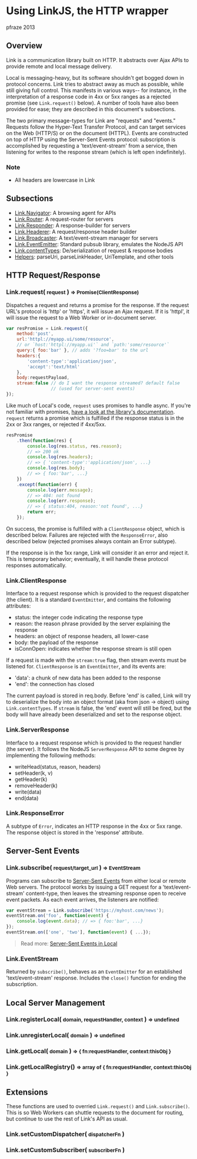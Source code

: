 Using LinkJS, the HTTP wrapper
==============================

pfraze 2013


## Overview

Link is a communication library built on HTTP. It abstracts over Ajax APIs to provide remote and local message delivery.

Local is messaging-heavy, but its software shouldn't get bogged down in protocol concerns. Link tries to abstract away as much as possible, while still giving full control. This manifests in various ways-- for instance, in the interpretation of a response code in 4xx or 5xx ranges as a rejected promise (see `Link.request()` below). A number of tools have also been provided for ease; they are described in this document's subsections.

The two primary message-types for Link are "requests" and "events." Requests follow the Hyper-Text Transfer Protocol, and can target services on the Web (HTTP/S) or on the document (HTTPL). Events are constructed on top of HTTP using the Server-Sent Events protocol: subscription is accomplished by requesting a 'text/event-stream' from a service, then listening for writes to the response stream (which is left open indefinitely).

### Note

 - All headers are lowercase in Link


## Subsections

 - [Link.Navigator](linkjs/navigator.md): A browsing agent for APIs
 - [Link.Router](linkjs/router.md): A request-router for servers
 - [Link.Responder](linkjs/responder.md): A response-builder for servers
 - [Link.Headerer](linkjs/headerer.md): A request/response header builder
 - [Link.Broadcaster](linkjs/broadcaster.md): A text/event-stream manager for servers
 - [Link.EventEmitter](linkjs/eventemitter.md): Standard pubsub library, emulates the NodeJS API
 - [Link.contentTypes](linkjs/contenttypes.md): De/serialization of request & response bodies
 - [Helpers](linkjs/helpers.md): parseUri, parseLinkHeader, UriTemplate, and other tools


## HTTP Request/Response

### Link.request( <small>request</small> ) <small>=> Promise(ClientResponse)</small>

Dispatches a request and returns a promise for the response. If the request URL's protocol is 'http' or 'https', it will issue an Ajax request. If it is 'httpl', it will issue the request to a Web Worker or in-document server.

```javascript
var resPromise = Link.request({
    method:'post',
    url:'httpl://myapp.ui/some/resource',
    // or `host:'httpl://myapp.ui'` and `path:'some/resource'`
    query:{ foo:'bar' }, // adds '?foo=bar' to the url
    headers:{
        'content-type':'application/json',
        'accept':'text/html'
    },
    body:requestPayload,
    stream:false // do I want the response streamed? default false
                 // (used for server-sent events)
});
```

Like much of Local's code, `request` uses promises to handle async. If you're not familiar with promises, [have a look at the library's documentation](promises.md). `request` returns a promise which is fulfilled if the response status is in the 2xx or 3xx ranges, or rejected if 4xx/5xx.

```javascript
resPromise
    .then(function(res) {
        console.log(res.status, res.reason);
        // => 200 ok
        console.log(res.headers);
        // => { 'content-type':'application/json', ...}
        console.log(res.body);
        // => { foo:'bar', ...}
    })
    .except(function(err) {
        console.log(err.message);
        // => 404: not found
        console.log(err.response);
        // => { status:404, reason:'not found', ...}
        return err;
    });
```

On success, the promise is fulfilled with a `ClientResponse` object, which is described below. Failures are rejected with the `ResponseError`, also described below (rejected promises always contain an Error subtype).

If the response is in the 1xx range, Link will consider it an error and reject it. This is temporary behavior; eventually, it will handle these protocol responses automatically.

### Link.ClientResponse

Interface to a request response which is provided to the request dispatcher (the client). It is a standard `EventEmitter`, and contains the following attributes:

 - status: the integer code indicating the response type
 - reason: the reason phrase provided by the server explaining the response
 - headers: an object of response headers, all lower-case
 - body: the payload of the response
 - isConnOpen: indicates whether the response stream is still open

If a request is made with the `stream:true` flag, then stream events must be listened for. `ClientResponse` is an `EventEmitter`, and its events are:

 - 'data': a chunk of new data has been added to the response
 - 'end': the connection has closed

The current payload is stored in req.body. Before 'end' is called, Link will try to deserialize the body into an object format (aka from json -> object) using `Link.contentTypes`. If `stream` is false, the 'end' event will still be fired, but the body will have already been deserialized and set to the response object.

### Link.ServerResponse

Interface to a request response which is provided to the request handler (the server). It follows the NodeJS `ServerResponse` API to some degree by implementing the following methods:

 - writeHead(status, reason, headers)
 - setHeader(k, v)
 - getHeader(k)
 - removeHeader(k)
 - write(data)
 - end(data)

### Link.ResponseError

A subtype of `Error`, indicates an HTTP response in the 4xx or 5xx range. The response object is stored in the 'response' attribute.


## Server-Sent Events

### Link.subscribe( <small>request/target_url</small> ) <small>=> EventStream</small>

Programs can subscribe to <a target="_top" href="https://developer.mozilla.org/en-US/docs/Server-sent_events/Using_server-sent_events">Server-Sent Events</a> from either local or remote Web servers. The protocol works by issuing a GET request for a 'text/event-stream' content-type, then leaves the streaming response open to receive event packets. As each event arrives, the listeners are notified:

```javascript
var eventStream = Link.subscribe('https://myhost.com/news');
eventStream.on('foo', function(event) {
    console.log(event.data); // => { foo:'bar', ...}
});
eventStream.on(['one', 'two'], function(event) { ...});
```

 > Read more: [Server-Sent Events in Local](events.md)

### Link.EventStream

Returned by `subscribe()`, behaves as an `EventEmitter` for an established 'text/event-stream' response. Includes the `close()` function for ending the subscription.


## Local Server Management

### Link.registerLocal( <small>domain, requestHandler, context</small> ) <small>=> undefined</small>

### Link.unregisterLocal( <small>domain</small> ) <small>=> undefined</small>

### Link.getLocal( <small>domain</small> ) <small>=> { fn:requestHandler, context:thisObj }</small>

### Link.getLocalRegistry() <small>=> array of { fn:requestHandler, context:thisObj }</small>


## Extensions

These functions are used to overried `Link.request()` and `Link.subscribe()`. This is so Web Workers can shuttle requests to the document for routing, but continue to use the rest of Link's API as usual.

### Link.setCustomDispatcher( <small>dispatcherFn</small> )

### Link.setCustomSubscriber( <small>subscriberFn</small> )
